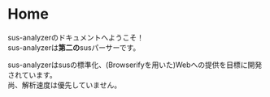 # Home

sus-analyzerのドキュメントへようこそ！   
sus-analyzerは**第二の**susパーサーです。

sus-analyzerはsusの標準化、(Browserifyを用いた)Webへの提供を目標に開発されています。   
尚、解析速度は優先していません。

